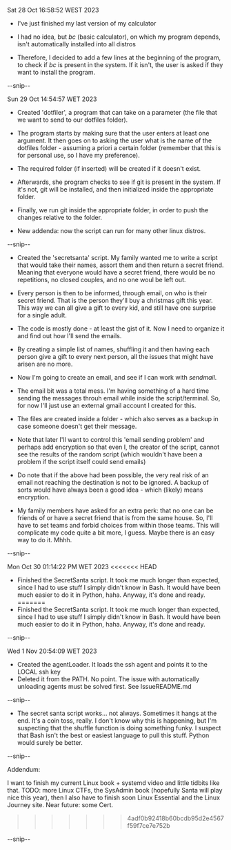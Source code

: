 Sat 28 Oct 16:58:52 WEST 2023
- I've just finished my last version of my calculator

- I had no idea, but *bc* (basic calculator), on which my program depends,
isn't automatically installed into all distros

- Therefore, I decided to add a few lines at the beginning of the program,
to check if *bc* is present in the system. If it isn't, the user is asked
if they want to install the program.

--snip--

Sun 29 Oct 14:54:57 WET 2023
- Created 'dotfiler', a program that can take on a parameter (the file
that we want to send to our dotfiles folder).

- The program starts by making sure that the user enters at least one 
argument. It then goes on to asking the user what is the name of the
dotfiles folder - assuming a priori a certain folder (remember that this
is for personal use, so I have my preference).

- The required folder (if inserted) will be created if it doesn't exist.

- Afterwards, she program checks to see if git is present in the system.
  If it's not, git will be installed, and then initialized inside the
  appropriate folder.

- Finally, we run git inside the appropriate folder, in order to push the changes relative to the folder.

- New addenda: now the script can run for many other linux distros.

--snip--

- Created the 'secretsanta' script. My family wanted me to write a script that would take their names,
assort them and then return a secret friend. Meaning that everyone would have a secret friend, there would
be no repetitions, no closed couples, and no one woul be left out.

- Every person is then to be informed, through email, on who is their secret friend. That is the person
they'll buy a christmas gift this year. This way we can all give a gift to every kid, and still have one 
surprise for a single adult.

- The code is mostly done - at least the gist of it. Now I need to organize it and find out how I'll
send the emails.

- By creating a simple list of names, shuffling it and then having each person give a gift to every next 
person, all the issues that might have arisen are no more.

- Now I'm going to create an email, and see if I can work with *sendmail*.

- The email bit was a total mess. I'm having something of a hard time sending the messages throuh email
while inside the script/terminal. So, for now I'll just use an external gmail account I created for this.

- The files are created inside a folder - which also serves as a backup in case someone doesn't get their
message.

- Note that later I'll want to control this 'email sending problem' and perhaps add encryption so that
even I, the creator of the script, cannot see the results of the random script (which wouldn't have been
a problem if the script itself could send emails)

- Do note that if the above had been possible, the very real risk of an email not reaching the destination
is not to be ignored. A backup of sorts would have always been a good idea - which (likely) means
encryption.

- My family members have asked for an extra perk: that no one can be friends of or have a secret friend
that is from the same house. So, I'll have to set teams and forbid choices from within those teams.
This will complicate my code quite a bit more, I guess. Maybe there is an easy way to do it. Mhhh.

--snip--

Mon Oct 30 01:14:22 PM WET 2023
<<<<<<< HEAD

- Finished the SecretSanta script. It took me much longer than expected, since I had to use stuff I
simply didn't know in Bash. It would have been much easier to do it in Python, haha. 
Anyway, it's done and ready.
=======
- Finished the SecretSanta script. It took me much longer than expected, since I had to use stuff I simply 
didn't know in Bash. It would have been much easier to do it in Python, haha. Anyway, it's done and ready.

--snip--

Wed  1 Nov 20:54:09 WET 2023

- Created the agentLoader. It loads the ssh agent and points it to the LOCAL ssh key
- Deleted it from the PATH. No point. The issue with automatically unloading agents must be solved first.
See IssueREADME.md

--snip--

- The secret santa script works... not always. Sometimes it hangs at the end. It's a coin toss, really.
I don't know why this is happening, but I'm suspecting that the shuffle function is doing something funky.
I suspect that Bash isn't the best or easiest language to pull this stuff. Python would surely be better.

--snip--

Addendum:

I want to finish my current Linux book + systemd video and little tidbits like that.
TODO: more Linux CTFs, the SysAdmin book (hopefully Santa will play nice this year), then I also have to
finish soon Linux Essential and the Linux Journey site. Near future: some Cert.
>>>>>>> 4adf0b92418b60bcdb95d2e4567f59f7ce7e752b

--snip--
